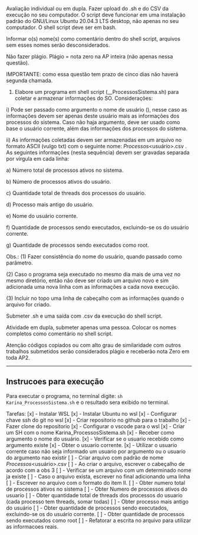 Avaliação individual ou em dupla. Fazer upload do .sh e do CSV da execução no seu computador. O script deve funcionar em uma instalação padrão do GNU/Linux Ubuntu 20.04.3 LTS desktop, não apenas no seu computador.  O shell script deve ser em bash.

Informar o(s) nome(s) como comentário dentro do shell script, arquivos sem esses nomes serão desconsiderados.

Não fazer plágio. Plágio = nota zero na AP inteira (não apenas nessa questão).

IMPORTANTE: como essa questão tem prazo de cinco dias  não haverá segunda chamada.

1. Elabore um programa em shell script (<primeironome1>_<primeironome2>_ProcessosSistema.sh) para coletar e armazenar informações do SO. Considerações:

i) Pode ser passado como argumento o nome de usuário (<usuario>), nesse caso as informações devem ser apenas deste usuário mais as informações dos processos do sistema. Caso não haja argumento, deve ser usado como base o usuário corrente, além das informações dos processos do sistema.

ii) As informações coletadas devem ser armazenadas em um arquivo no formato ASCII (vulgo txt) com o seguinte nome: <AAAAMMDD>_Processos_<usuário>.csv . As seguintes informações (nesta sequência) devem ser gravadas separada por vírgula em cada linha:

a) Número total de processos ativos no sistema.

b) Número de processos ativos do usuário.

c) Quantidade total de threads dos processos do usuário.

d) Processo mais antigo do usuário.

e) Nome do usuário corrente.

f) Quantidade de processos sendo executados, excluindo-se os do usuário corrente.

g) Quantidade de processos sendo executados como root.

Obs.:
(1) Fazer consistência do nome do usuário, quando passado como parâmetro.

(2) Caso o programa seja executado no mesmo dia mais de uma vez no mesmo diretório, então não deve ser criado um arquivo novo e sim adicionada uma nova linha com as informações a cada nova execução.

(3) Incluir no topo uma linha de cabeçalho com as informações quando o arquivo for criado.


Submeter .sh e uma saída com .csv da execução do shell script.

Atividade em dupla, submeter apenas uma pessoa. Colocar os nomes  completos como comentário no shell script.

Atenção códigos copiados ou com alto grau de similaridade com outros trabalhos submetidos serão considerados plágio e receberão nota Zero em toda AP2.



------

## Instrucoes para execução ##

Para executar o programa, no terminal digite: `sh Karina_ProcessosSistema.sh` e o resultado sera exibido no terminal.


Tarefas:
[x] - Instalar WSL
[x] - Instalar Ubuntu no wsl
[x] - Configurar chave ssh do git no wsl
[x] - Criar repositorio no github para o trabalho
[x] - Fazer clone do repositorio
[x] - Configurar o vscode para o wsl
[x] - Criar um SH com o nome Karina_ProcessosSistema.sh
[x] - Receber como argumento o nome do usuário.
[x] - Verificar se o usuario recebido como argumento existe
[x] - Obter o usuario corrente.
[x] - Utilizar o usuario corrente caso não seja informado um usuario por argumento ou o usuario do argumento nao existir
[ ] - Criar arquivo com padrão de nome <AAAAMMDD>_Processos_<usuário>.csv
[ ] - Ao criar o arquivo, escrever o cabeçalho de acordo com a obs 3
[ ] - Verificar se um arquivo com um determinado nome ja existe
[ ] - Caso o arquivo exista, escrever no final adicionando uma linha
[ ] - Escrever no arquivo com o formato do item II.
[ ] - Obter numero total de processos ativos no sistema
[ ] - Obter Numero de processos ativos do usuario
[ ] - Obter quantidade total de threads dos processos do usuario (cada processo tem threads, somar todas)
[ ] - Obter processo mais antigo do usuário
[ ] - Obter quantidade de processos sendo executados, excluindo-se os do usuário corrente.
[ ] - Obter quantidade de processos sendo executados como root
[ ] - Refatorar a escrita no arquivo para utilizar as informacoes reais.